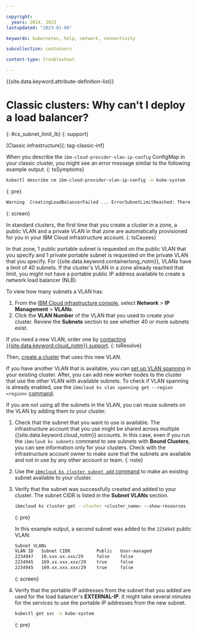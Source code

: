 ```yaml
---

copyright: 
  years: 2014, 2023
lastupdated: "2023-01-06"

keywords: kubernetes, help, network, connectivity

subcollection: containers

content-type: troubleshoot

---
```


{{site.data.keyword.attribute-definition-list}}




# Classic clusters: Why can't I deploy a load balancer?
{: #cs_subnet_limit_lb}
{: support}

[Classic infrastructure]{: tag-classic-inf}


When you describe the `ibm-cloud-provider-vlan-ip-config` ConfigMap in your classic cluster, you might see an error message similar to the following example output.
{: tsSymptoms}

```sh
kubectl describe cm ibm-cloud-provider-vlan-ip-config -n kube-system
```
{: pre}

```sh
Warning  CreatingLoadBalancerFailed ... ErrorSubnetLimitReached: There are already the maximum number of subnets permitted in this VLAN.
```
{: screen}

In standard clusters, the first time that you create a cluster in a zone, a public VLAN and a private VLAN in that zone are automatically provisioned for you in your IBM Cloud infrastructure account.
{: tsCauses}

In that zone, 1 public portable subnet is requested on the public VLAN that you specify and 1 private portable subnet is requested on the private VLAN that you specify. For {{site.data.keyword.containerlong_notm}}, VLANs have a limit of 40 subnets. If the cluster's VLAN in a zone already reached that limit, you might not have a portable public IP address available to create a network load balancer (NLB).

To view how many subnets a VLAN has:
1. From the [IBM Cloud infrastructure console](https://cloud.ibm.com/classic?), select **Network** > **IP Management** > **VLANs**.
2. Click the **VLAN Number** of the VLAN that you used to create your cluster. Review the **Subnets** section to see whether 40 or more subnets exist.

If you need a new VLAN, order one by [contacting {{site.data.keyword.cloud_notm}} support](/docs/vlans?topic=vlans-ordering-premium-vlans#ordering-premium-vlans).
{: tsResolve}

Then, [create a cluster](/docs/containers?topic=containers-kubernetes-service-cli#cs_cluster_create) that uses this new VLAN.

If you have another VLAN that is available, you can [set up VLAN spanning](/docs/vlans?topic=vlans-vlan-spanning#vlan-spanning) in your existing cluster. After, you can add new worker nodes to the cluster that use the other VLAN with available subnets. To check if VLAN spanning is already enabled, use the `ibmcloud ks vlan spanning get --region <region>` [command](/docs/containers?topic=containers-kubernetes-service-cli#cs_vlan_spanning_get).

If you are not using all the subnets in the VLAN, you can reuse subnets on the VLAN by adding them to your cluster.
1. Check that the subnet that you want to use is available.
    The infrastructure account that you use might be shared across multiple {{site.data.keyword.cloud_notm}} accounts. In this case, even if you run the `ibmcloud ks subnets` command to see subnets with **Bound Clusters**, you can see information only for your clusters. Check with the infrastructure account owner to make sure that the subnets are available and not in use by any other account or team.
    {: note}

2. Use the [`ibmcloud ks cluster subnet add` command](/docs/containers?topic=containers-kubernetes-service-cli#cs_cluster_subnet_add) to make an existing subnet available to your cluster.

3. Verify that the subnet was successfully created and added to your cluster. The subnet CIDR is listed in the **Subnet VLANs** section.
    ```sh
    ibmcloud ks cluster get --cluster <cluster_name> --show-resources
    ```
    {: pre}

    In this example output, a second subnet was added to the `2234945` public VLAN:
    ```sh
    Subnet VLANs
    VLAN ID   Subnet CIDR          Public   User-managed
    2234947   10.xxx.xx.xxx/29     false    false
    2234945   169.xx.xxx.xxx/29    true     false
    2234945   169.xx.xxx.xxx/29    true     false
    ```
    {: screen}

4. Verify that the portable IP addresses from the subnet that you added are used for the load balancer's **EXTERNAL-IP**. It might take several minutes for the services to use the portable IP addresses from the new subnet.
    ```sh
    kubectl get svc -n kube-system
    ```
    {: pre}




